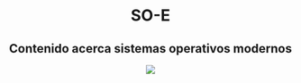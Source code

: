 <h1 align="center"> SO-E </h1>
<h2 align="center"> Contenido acerca sistemas operativos modernos </h2>
<p align="center">
   <img src="https://img.shields.io/badge/STATUS-EN%20DESAROLLO-green">
</p>
